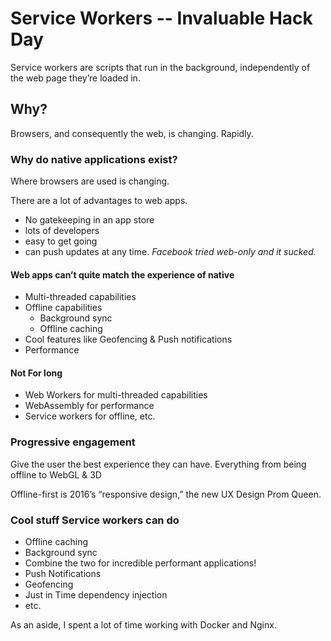 # Service Workers -- Invaluable Hack Day

Service workers are scripts that  run in the background, independently of the web page they’re loaded in.

## Why?
Browsers, and consequently the web, is changing. Rapidly.

### Why do native applications exist?

Where browsers are used is changing.

There are a lot of advantages to web apps.
- No gatekeeping in an app store
- lots of developers
- easy to get going
- can push updates at any time.
*Facebook tried web-only and it sucked.*

#### Web apps can’t quite match the experience of native
- Multi-threaded capabilities
- Offline capabilities
	- Background sync
	- Offline caching
- Cool features like Geofencing & Push notifications
- Performance

#### Not For long
- Web Workers for multi-threaded capabilities
- WebAssembly for performance
- Service workers for offline, etc.

### Progressive engagement
Give the user the best experience they can have. Everything from being offline to WebGL & 3D

Offline-first is 2016’s “responsive design,” the new UX Design Prom Queen.

### Cool stuff Service workers can do
- Offline caching
- Background sync
- Combine the two for incredible performant applications!
- Push Notifications
- Geofencing
- Just in Time dependency injection
- etc.

As an aside, I spent a lot of time working with Docker and Nginx.
